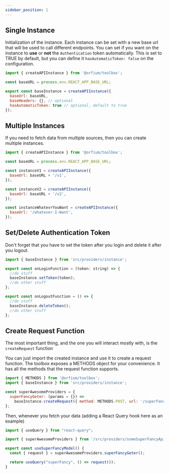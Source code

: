 ```yaml
---
sidebar_position: 1
---
```



## Single Instance

Initialization of the instance. Each instance can be set with a new base url that will be used to call different endpoints.
You can set if you want on the instance to **use** or **not** the `Authentication` token automatically. This is set to TRUE by default, but you can define it `hasAutomaticToken: false` on the configuration.

```jsx title="/src/providers/instance.tsx"
import { createAPIInstance } from '@orfium/toolbox';

const baseURL = process.env.REACT_APP_BASE_URL;

export const baseInstance = createAPIInstance({
  baseUrl: baseURL,
  baseHeaders: {}, // optional
  hasAutomaticToken: true // optional, default to true
});
```

## Multiple Instances

If you need to fetch data from multiple sources, then you can create multiple instances.

```jsx title="/src/providers/instance.tsx"
import { createAPIInstance } from '@orfium/toolbox';

const baseURL = process.env.REACT_APP_BASE_URL;

const instanceV1 = createAPIInstance({
  baseUrl: baseURL + '/v1',
});

const instanceV2 = createAPIInstance({
  baseUrl: baseURL + '/v2',
});

const instanceWhatevrYouWant = createAPIInstance({
  baseUrl: '/whatever-I-Want',
});
```

## Set/Delete Authentication Token

Don't forget that you have to set the token after you login and delete it after you logout.

```jsx title="/src/models/user.tsx"
import { baseInstance } from 'src/providers/instance';

export const onLoginFunction = (token: string) => {
  //do stuff
  baseInstance.setToken(token);
  //do other stuff
};

export const onLogoutFunction = () => {
  //do stuff
  baseInstance.deleteToken();
  //do other stuff
};
```

## Create Request Function

The most important thing, and the one you will interact mostly with, is the `createRequest` function

You can just import the created instance and use it to create a request function. The toolbox exposes a METHODS object for your convenience. It has all the methods that
the request function supports.

```jsx title="/src/providers/someSuperFancyApiCall.tsx"
import { METHODS } from '@orfium/toolbox';
import { baseInstance } from 'src/providers/instance';

const superAwesomeProviders = {
  superFancyGeter: (params = {}) =>
    baseInstance.createRequest({ method: METHODS.POST, url: '/superFanctyGet/' }),
};
```

Then, whenever you fetch your data (adding a React Query hook here as an example)

```jsx title="/src/model/superFancyModel.tsx"
import { useQuery } from "react-query";

import { superAwesomeProviders } from '/src/providers/someSuperFancyApiCall';

export const useSuperFancyModel() {
  const { request } = superAwesomeProviders.superFancyGeter();

  return useQuery("superFancy", () => request());
}
```
